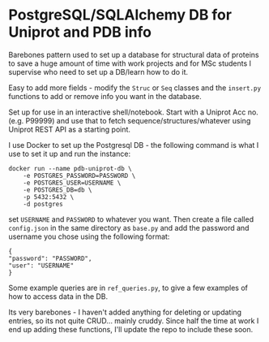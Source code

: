# PostgreSQL/SQLAlchemy DB for Uniprot and PDB info

Barebones pattern used to set up a database for structural data of  proteins to save a huge amount of time with work projects and for MSc students I supervise who need to set up a DB/learn how to do it.

Easy to add more fields - modify the `Struc` or `Seq` classes and the `insert.py` functions to add or remove info you want in the database.

Set up for use in an interactive shell/notebook. Start with a Uniprot Acc no. (e.g. P99999) and use that to fetch sequence/structures/whatever using Uniprot REST API as a starting point.

I use Docker to set up the Postgresql DB - the following command is what I use to set it up and run the instance:
```
docker run --name pdb-uniprot-db \
    -e POSTGRES_PASSWORD=PASSWORD \
    -e POSTGRES_USER=USERNAME \
    -e POSTGRES_DB=db \
    -p 5432:5432 \
    -d postgres
```

set `USERNAME` and `PASSWORD` to whatever you want. Then create a file called `config.json` in the same directory as `base.py` and add the password and username you chose using the following format:

```
{
"password": "PASSWORD",
"user": "USERNAME"
}
```

Some example queries are in `ref_queries.py`, to give a few examples of how to access data in the DB.

Its very barebones - I haven't added anything for deleting or updating entries, so its not quite CRUD... mainly cruddy. Since half the time at work I end up adding these functions, I'll update the repo to include these soon.